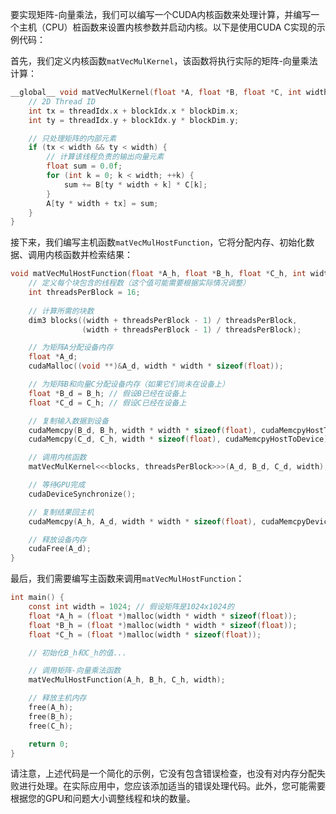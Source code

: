 要实现矩阵-向量乘法，我们可以编写一个CUDA内核函数来处理计算，并编写一个主机（CPU）桩函数来设置内核参数并启动内核。以下是使用CUDA C实现的示例代码：

首先，我们定义内核函数`matVecMulKernel`，该函数将执行实际的矩阵-向量乘法计算：

```c
__global__ void matVecMulKernel(float *A, float *B, float *C, int width) {
    // 2D Thread ID
    int tx = threadIdx.x + blockIdx.x * blockDim.x;
    int ty = threadIdx.y + blockIdx.y * blockDim.y;

    // 只处理矩阵的内部元素
    if (tx < width && ty < width) {
        // 计算该线程负责的输出向量元素
        float sum = 0.0f;
        for (int k = 0; k < width; ++k) {
            sum += B[ty * width + k] * C[k];
        }
        A[ty * width + tx] = sum;
    }
}
```

接下来，我们编写主机函数`matVecMulHostFunction`，它将分配内存、初始化数据、调用内核函数并检索结果：

```c
void matVecMulHostFunction(float *A_h, float *B_h, float *C_h, int width) {
    // 定义每个块包含的线程数（这个值可能需要根据实际情况调整）
    int threadsPerBlock = 16;
    
    // 计算所需的块数
    dim3 blocks((width + threadsPerBlock - 1) / threadsPerBlock,
                (width + threadsPerBlock - 1) / threadsPerBlock);

    // 为矩阵A分配设备内存
    float *A_d;
    cudaMalloc((void **)&A_d, width * width * sizeof(float));

    // 为矩阵B和向量C分配设备内存（如果它们尚未在设备上）
    float *B_d = B_h; // 假设B已经在设备上
    float *C_d = C_h; // 假设C已经在设备上

    // 复制输入数据到设备
    cudaMemcpy(B_d, B_h, width * width * sizeof(float), cudaMemcpyHostToDevice);
    cudaMemcpy(C_d, C_h, width * sizeof(float), cudaMemcpyHostToDevice);

    // 调用内核函数
    matVecMulKernel<<<blocks, threadsPerBlock>>>(A_d, B_d, C_d, width);

    // 等待GPU完成
    cudaDeviceSynchronize();

    // 复制结果回主机
    cudaMemcpy(A_h, A_d, width * width * sizeof(float), cudaMemcpyDeviceToHost);

    // 释放设备内存
    cudaFree(A_d);
}
```

最后，我们需要编写主函数来调用`matVecMulHostFunction`：

```c
int main() {
    const int width = 1024; // 假设矩阵是1024x1024的
    float *A_h = (float *)malloc(width * width * sizeof(float));
    float *B_h = (float *)malloc(width * width * sizeof(float));
    float *C_h = (float *)malloc(width * sizeof(float));

    // 初始化B_h和C_h的值...

    // 调用矩阵-向量乘法函数
    matVecMulHostFunction(A_h, B_h, C_h, width);

    // 释放主机内存
    free(A_h);
    free(B_h);
    free(C_h);

    return 0;
}
```

请注意，上述代码是一个简化的示例，它没有包含错误检查，也没有对内存分配失败进行处理。在实际应用中，您应该添加适当的错误处理代码。此外，您可能需要根据您的GPU和问题大小调整线程和块的数量。
